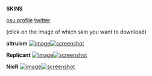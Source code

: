 **SKINS**

[osu profile](https://osu.ppy.sh/users/29371923) 
[twitter](https://x.com/altrruism)

(click on the image of which skin you want to download)

**altruism**
[![image](https://github.com/user-attachments/assets/9e45c7d5-6e79-43f2-a90c-a0d33e46fefc)![screenshot](https://github.com/user-attachments/assets/f7960ef7-49af-42cc-8fd5-2c96cba81485)](https://altruism.s-ul.eu/QK7IMiww)

**Replicant**
[![image](https://github.com/user-attachments/assets/a146e944-20e8-4896-93af-83c0e3c52739)![screenshot](https://github.com/user-attachments/assets/08d2c250-ca39-49a2-86da-561cbc656b96)](https://altruism.s-ul.eu/6HkcK549)

**NieR**
[![image](https://github.com/user-attachments/assets/760ee046-8deb-42c5-9915-5d2550527731)![screenshot](https://github.com/user-attachments/assets/909eb9af-43b9-461e-98ab-784a9da01003)](https://altruism.s-ul.eu/MFQartYI)

